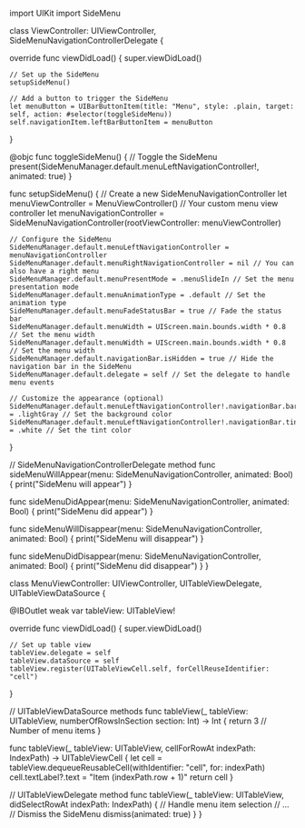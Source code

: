 import UIKit
import SideMenu

class ViewController: UIViewController, SideMenuNavigationControllerDelegate {

  override func viewDidLoad() {
    super.viewDidLoad()

    // Set up the SideMenu
    setupSideMenu()

    // Add a button to trigger the SideMenu
    let menuButton = UIBarButtonItem(title: "Menu", style: .plain, target: self, action: #selector(toggleSideMenu))
    self.navigationItem.leftBarButtonItem = menuButton
  }

  @objc func toggleSideMenu() {
    // Toggle the SideMenu
    present(SideMenuManager.default.menuLeftNavigationController!, animated: true)
  }

  func setupSideMenu() {
    // Create a new SideMenuNavigationController
    let menuViewController = MenuViewController() // Your custom menu view controller
    let menuNavigationController = SideMenuNavigationController(rootViewController: menuViewController)

    // Configure the SideMenu
    SideMenuManager.default.menuLeftNavigationController = menuNavigationController
    SideMenuManager.default.menuRightNavigationController = nil // You can also have a right menu
    SideMenuManager.default.menuPresentMode = .menuSlideIn // Set the menu presentation mode
    SideMenuManager.default.menuAnimationType = .default // Set the animation type
    SideMenuManager.default.menuFadeStatusBar = true // Fade the status bar
    SideMenuManager.default.menuWidth = UIScreen.main.bounds.width * 0.8 // Set the menu width
    SideMenuManager.default.menuWidth = UIScreen.main.bounds.width * 0.8 // Set the menu width
    SideMenuManager.default.navigationBar.isHidden = true // Hide the navigation bar in the SideMenu
    SideMenuManager.default.delegate = self // Set the delegate to handle menu events

    // Customize the appearance (optional)
    SideMenuManager.default.menuLeftNavigationController!.navigationBar.barTintColor = .lightGray // Set the background color
    SideMenuManager.default.menuLeftNavigationController!.navigationBar.tintColor = .white // Set the tint color
  }

  // SideMenuNavigationControllerDelegate method
  func sideMenuWillAppear(menu: SideMenuNavigationController, animated: Bool) {
    print("SideMenu will appear")
  }

  func sideMenuDidAppear(menu: SideMenuNavigationController, animated: Bool) {
    print("SideMenu did appear")
  }

  func sideMenuWillDisappear(menu: SideMenuNavigationController, animated: Bool) {
    print("SideMenu will disappear")
  }

  func sideMenuDidDisappear(menu: SideMenuNavigationController, animated: Bool) {
    print("SideMenu did disappear")
  }
}

class MenuViewController: UIViewController, UITableViewDelegate, UITableViewDataSource {

  @IBOutlet weak var tableView: UITableView!

  override func viewDidLoad() {
    super.viewDidLoad()

    // Set up table view
    tableView.delegate = self
    tableView.dataSource = self
    tableView.register(UITableViewCell.self, forCellReuseIdentifier: "cell")
  }

  // UITableViewDataSource methods
  func tableView(_ tableView: UITableView, numberOfRowsInSection section: Int) -> Int {
    return 3 // Number of menu items
  }

  func tableView(_ tableView: UITableView, cellForRowAt indexPath: IndexPath) -> UITableViewCell {
    let cell = tableView.dequeueReusableCell(withIdentifier: "cell", for: indexPath)
    cell.textLabel?.text = "Item (indexPath.row + 1)"
    return cell
  }

  // UITableViewDelegate method
  func tableView(_ tableView: UITableView, didSelectRowAt indexPath: IndexPath) {
    // Handle menu item selection
    // ...
    // Dismiss the SideMenu
    dismiss(animated: true)
  }
}
